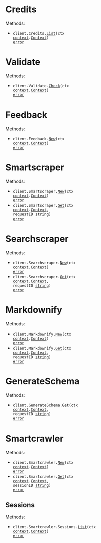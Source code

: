 # Credits

Methods:

- <code title="get /v1/credits">client.Credits.<a href="https://pkg.go.dev/github.com/stainless-sdks/scrapegraphai-sdk-go#CreditService.List">List</a>(ctx <a href="https://pkg.go.dev/context">context</a>.<a href="https://pkg.go.dev/context#Context">Context</a>) <a href="https://pkg.go.dev/builtin#error">error</a></code>

# Validate

Methods:

- <code title="get /v1/validate">client.Validate.<a href="https://pkg.go.dev/github.com/stainless-sdks/scrapegraphai-sdk-go#ValidateService.Check">Check</a>(ctx <a href="https://pkg.go.dev/context">context</a>.<a href="https://pkg.go.dev/context#Context">Context</a>) <a href="https://pkg.go.dev/builtin#error">error</a></code>

# Feedback

Methods:

- <code title="post /v1/feedback">client.Feedback.<a href="https://pkg.go.dev/github.com/stainless-sdks/scrapegraphai-sdk-go#FeedbackService.New">New</a>(ctx <a href="https://pkg.go.dev/context">context</a>.<a href="https://pkg.go.dev/context#Context">Context</a>) <a href="https://pkg.go.dev/builtin#error">error</a></code>

# Smartscraper

Methods:

- <code title="post /v1/smartscraper">client.Smartscraper.<a href="https://pkg.go.dev/github.com/stainless-sdks/scrapegraphai-sdk-go#SmartscraperService.New">New</a>(ctx <a href="https://pkg.go.dev/context">context</a>.<a href="https://pkg.go.dev/context#Context">Context</a>) <a href="https://pkg.go.dev/builtin#error">error</a></code>
- <code title="get /v1/smartscraper/{request_id}">client.Smartscraper.<a href="https://pkg.go.dev/github.com/stainless-sdks/scrapegraphai-sdk-go#SmartscraperService.Get">Get</a>(ctx <a href="https://pkg.go.dev/context">context</a>.<a href="https://pkg.go.dev/context#Context">Context</a>, requestID <a href="https://pkg.go.dev/builtin#string">string</a>) <a href="https://pkg.go.dev/builtin#error">error</a></code>

# Searchscraper

Methods:

- <code title="post /v1/searchscraper">client.Searchscraper.<a href="https://pkg.go.dev/github.com/stainless-sdks/scrapegraphai-sdk-go#SearchscraperService.New">New</a>(ctx <a href="https://pkg.go.dev/context">context</a>.<a href="https://pkg.go.dev/context#Context">Context</a>) <a href="https://pkg.go.dev/builtin#error">error</a></code>
- <code title="get /v1/searchscraper/{request_id}">client.Searchscraper.<a href="https://pkg.go.dev/github.com/stainless-sdks/scrapegraphai-sdk-go#SearchscraperService.Get">Get</a>(ctx <a href="https://pkg.go.dev/context">context</a>.<a href="https://pkg.go.dev/context#Context">Context</a>, requestID <a href="https://pkg.go.dev/builtin#string">string</a>) <a href="https://pkg.go.dev/builtin#error">error</a></code>

# Markdownify

Methods:

- <code title="post /v1/markdownify">client.Markdownify.<a href="https://pkg.go.dev/github.com/stainless-sdks/scrapegraphai-sdk-go#MarkdownifyService.New">New</a>(ctx <a href="https://pkg.go.dev/context">context</a>.<a href="https://pkg.go.dev/context#Context">Context</a>) <a href="https://pkg.go.dev/builtin#error">error</a></code>
- <code title="get /v1/markdownify/{request_id}">client.Markdownify.<a href="https://pkg.go.dev/github.com/stainless-sdks/scrapegraphai-sdk-go#MarkdownifyService.Get">Get</a>(ctx <a href="https://pkg.go.dev/context">context</a>.<a href="https://pkg.go.dev/context#Context">Context</a>, requestID <a href="https://pkg.go.dev/builtin#string">string</a>) <a href="https://pkg.go.dev/builtin#error">error</a></code>

# GenerateSchema

Methods:

- <code title="get /generate_schema/{request_id}">client.GenerateSchema.<a href="https://pkg.go.dev/github.com/stainless-sdks/scrapegraphai-sdk-go#GenerateSchemaService.Get">Get</a>(ctx <a href="https://pkg.go.dev/context">context</a>.<a href="https://pkg.go.dev/context#Context">Context</a>, requestID <a href="https://pkg.go.dev/builtin#string">string</a>) <a href="https://pkg.go.dev/builtin#error">error</a></code>

# Smartcrawler

Methods:

- <code title="post /smartcrawler">client.Smartcrawler.<a href="https://pkg.go.dev/github.com/stainless-sdks/scrapegraphai-sdk-go#SmartcrawlerService.New">New</a>(ctx <a href="https://pkg.go.dev/context">context</a>.<a href="https://pkg.go.dev/context#Context">Context</a>) <a href="https://pkg.go.dev/builtin#error">error</a></code>
- <code title="get /smartcrawler/{session_id}">client.Smartcrawler.<a href="https://pkg.go.dev/github.com/stainless-sdks/scrapegraphai-sdk-go#SmartcrawlerService.Get">Get</a>(ctx <a href="https://pkg.go.dev/context">context</a>.<a href="https://pkg.go.dev/context#Context">Context</a>, sessionID <a href="https://pkg.go.dev/builtin#string">string</a>) <a href="https://pkg.go.dev/builtin#error">error</a></code>

## Sessions

Methods:

- <code title="get /smartcrawler/sessions/all">client.Smartcrawler.Sessions.<a href="https://pkg.go.dev/github.com/stainless-sdks/scrapegraphai-sdk-go#SmartcrawlerSessionService.List">List</a>(ctx <a href="https://pkg.go.dev/context">context</a>.<a href="https://pkg.go.dev/context#Context">Context</a>) <a href="https://pkg.go.dev/builtin#error">error</a></code>
